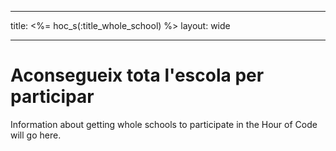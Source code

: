 * * *

title: <%= hoc_s(:title_whole_school) %> layout: wide

* * *

# Aconsegueix tota l'escola per participar

Information about getting whole schools to participate in the Hour of Code will go here.